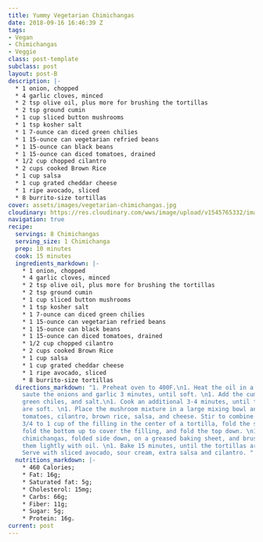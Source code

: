 ```yaml
---
title: Yummy Vegetarian Chimichangas
date: 2018-09-16 16:46:39 Z
tags:
- Vegan
- Chimichangas
- Veggie
class: post-template
subclass: post
layout: post-B
description: |-
  * 1 onion, chopped
  * 4 garlic cloves, minced
  * 2 tsp olive oil, plus more for brushing the tortillas
  * 2 tsp ground cumin
  * 1 cup sliced button mushrooms
  * 1 tsp kosher salt
  * 1 7-ounce can diced green chilies
  * 1 15-ounce can vegetarian refried beans
  * 1 15-ounce can black beans
  * 1 15-ounce can diced tomatoes, drained
  * 1/2 cup chopped cilantro
  * 2 cups cooked Brown Rice
  * 1 cup salsa
  * 1 cup grated cheddar cheese
  * 1 ripe avocado, sliced
  * 8 burrito-size tortillas
cover: assets/images/vegetarian-chimichangas.jpg
cloudinary: https://res.cloudinary.com/wws/image/upload/v1545765332/images/vegetarian-chimichangas.jpg
navigation: true
recipe:
  servings: 8 Chimichangas
  serving_size: 1 Chimichanga
  prep: 10 minutes
  cook: 15 minutes
  ingredients_markdown: |-
    * 1 onion, chopped
    * 4 garlic cloves, minced
    * 2 tsp olive oil, plus more for brushing the tortillas
    * 2 tsp ground cumin
    * 1 cup sliced button mushrooms
    * 1 tsp kosher salt
    * 1 7-ounce can diced green chilies
    * 1 15-ounce can vegetarian refried beans
    * 1 15-ounce can black beans
    * 1 15-ounce can diced tomatoes, drained
    * 1/2 cup chopped cilantro
    * 2 cups cooked Brown Rice
    * 1 cup salsa
    * 1 cup grated cheddar cheese
    * 1 ripe avocado, sliced
    * 8 burrito-size tortillas
  directions_markdown: "1. Preheat oven to 400F.\n1. Heat the oil in a saute pan and
    saute the onions and garlic 3 minutes, until soft. \n1. Add the cumin, mushrooms,
    green chiles, and salt.\n1. Cook an additional 3-4 minutes, until the mushrooms
    are soft. \n1. Place the mushroom mixture in a large mixing bowl and add the beans,
    tomatoes, cilantro, brown rice, salsa, and cheese. Stir to combine. \n1. Place
    3/4 to 1 cup of the filling in the center of a tortilla, fold the sides in, then
    fold the bottom up to cover the filling, and fold the top down. \n1. Place the
    chimichangas, folded side down, on a greased baking sheet, and brush or spray
    them lightly with oil. \n1. Bake 15 minutes, until the tortillas are golden brown.\n1.
    Serve with sliced avocado, sour cream, extra salsa and cilantro. "
  nutritions_markdown: |-
    * 460 Calories;
    * Fat: 16g;
    * Saturated fat: 5g;
    * Cholesterol: 15mg;
    * Carbs: 66g;
    * Fiber: 11g;
    * Sugar: 5g;
    * Protein: 16g.
current: post
---
```


